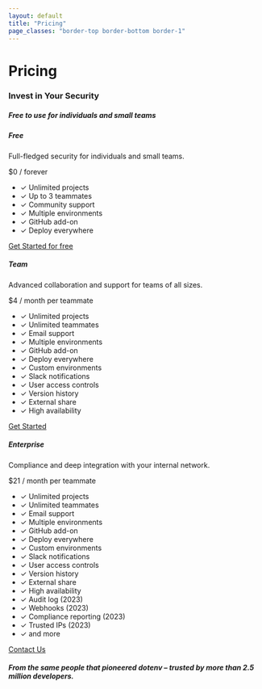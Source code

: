 ```yaml
---
layout: default
title: "Pricing"
page_classes: "border-top border-bottom border-1"
---
```


<div class="row">
  <div class="col-lg-10 offset-lg-1">
    <h1 class="text-center h5 text-secondary font-monospace mt-5 pb-0 mb-0 fw-normal">Pricing</h1>
    <h3 class="text-center h1 fw-bold">Invest in Your Security</h3>
    <h5 class="text-center">Free to use for individuals and small teams</h5>
    <div class="card-group mt-4">
      <div class="card bg-warning" style="--bs-bg-opacity: 0.1;">
        <div class="card-header py-3">
          <h5 class="card-title h4 fw-bold">Free</h5>
          <p class="card-text small">Full-fledged security for individuals and small teams.</p>
          <p class="card-text"><span class="font-monosopace fw-semibold h5">$0</span> / forever</p>
        </div>
        <div class="card-body p-0">
          <ul class="list-group list-group-flush">
            <li class="list-group-item small bg-transparent">
              <span class="text-success">✓</span> Unlimited projects
            </li>
            <li class="list-group-item small bg-transparent">
              <span class="text-success">✓</span> Up to 3 teammates
            </li>
            <li class="list-group-item small bg-transparent">
              <span class="text-success">✓</span> Community support
            </li>
            <li class="list-group-item small bg-transparent">
              <span class="text-success">✓</span> Multiple environments
            </li>
            <li class="list-group-item small bg-transparent">
              <span class="text-success">✓</span> GitHub add-on
            </li>
            <li class="list-group-item small bg-transparent">
              <span class="text-success">✓</span> Deploy everywhere
            </li>
          </ul>
        </div>
        <div class="card-footer">
          <div class="d-grid gap-2">
            <a class="btn btn-sm btn-link text-dark" href="/signup">Get Started for free</a>
          </div>
        </div>
      </div>
      <div class="card bg-warning" style="--bs-bg-opacity: 0.1;">
        <div class="card-header py-3">
          <h5 class="card-title h4 fw-bold">Team</h5>
          <p class="card-text small">Advanced collaboration and support for teams of all sizes.</p>
          <p class="card-text"><span class="font-monosopace fw-semibold h5">$4 / month</span> per teammate</p>
        </div>
        <div class="card-body p-0">
          <ul class="list-group list-group-flush">
            <li class="list-group-item small bg-transparent">
              <span class="text-success">✓</span> Unlimited projects
            </li>
            <li class="list-group-item small bg-transparent">
              <span class="text-success">✓</span> Unlimited teammates
            </li>
            <li class="list-group-item small bg-transparent">
              <span class="text-success">✓</span> Email support
            </li>
            <li class="list-group-item small bg-transparent">
              <span class="text-success">✓</span> Multiple environments
            </li>
            <li class="list-group-item small bg-transparent">
              <span class="text-success">✓</span> GitHub add-on
            </li>
            <li class="list-group-item small bg-transparent">
              <span class="text-success">✓</span> Deploy everywhere
            </li>
            <li class="list-group-item small bg-transparent">
              <span class="text-success">✓</span> Custom environments
            </li>
            <li class="list-group-item small bg-transparent">
              <span class="text-success">✓</span> Slack notifications
            </li>
            <li class="list-group-item small bg-transparent">
              <span class="text-success">✓</span> User access controls
            </li>
            <li class="list-group-item small bg-transparent">
              <span class="text-success">✓</span> Version history
            </li>
            <li class="list-group-item small bg-transparent">
              <span class="text-success">✓</span> External share
            </li>
            <li class="list-group-item small bg-transparent">
              <span class="text-success">✓</span> High availability
            </li>
          </ul>
        </div>
        <div class="card-footer">
          <div class="d-grid gap-2">
            <a class="btn btn-sm btn-dark" href="/signup">Get Started</a>
          </div>
        </div>
      </div>
      <div class="card bg-warning" style="--bs-bg-opacity: 0.1;">
        <div class="card-header py-3">
          <h5 class="card-title h4 fw-bold">Enterprise</h5>
          <p class="card-text small">Compliance and deep integration with your internal network.</p>
          <p class="card-text"><span class="font-monosopace fw-semibold h5">$21 / month</span> per teammate</p>
        </div>
        <div class="card-body p-0">
          <ul class="list-group list-group-flush">
            <li class="list-group-item small bg-transparent">
              <span class="text-success">✓</span> Unlimited projects
            </li>
            <li class="list-group-item small bg-transparent">
              <span class="text-success">✓</span> Unlimited teammates
            </li>
            <li class="list-group-item small bg-transparent">
              <span class="text-success">✓</span> Email support
            </li>
            <li class="list-group-item small bg-transparent">
              <span class="text-success">✓</span> Multiple environments
            </li>
            <li class="list-group-item small bg-transparent">
              <span class="text-success">✓</span> GitHub add-on
            </li>
            <li class="list-group-item small bg-transparent">
              <span class="text-success">✓</span> Deploy everywhere
            </li>
            <li class="list-group-item small bg-transparent">
              <span class="text-success">✓</span> Custom environments
            </li>
            <li class="list-group-item small bg-transparent">
              <span class="text-success">✓</span> Slack notifications
            </li>
            <li class="list-group-item small bg-transparent">
              <span class="text-success">✓</span> User access controls
            </li>
            <li class="list-group-item small bg-transparent">
              <span class="text-success">✓</span> Version history
            </li>
            <li class="list-group-item small bg-transparent">
              <span class="text-success">✓</span> External share
            </li>
            <li class="list-group-item small bg-transparent">
              <span class="text-success">✓</span> High availability
            </li>
            <li class="list-group-item small bg-transparent">
              <span class="text-success">✓</span> Audit log (2023)
            </li>
            <li class="list-group-item small bg-transparent">
              <span class="text-success">✓</span> Webhooks (2023)
            </li>
            <li class="list-group-item small bg-transparent">
              <span class="text-success">✓</span> Compliance reporting (2023)
            </li>
            <li class="list-group-item small bg-transparent">
              <span class="text-success">✓</span> Trusted IPs (2023)
            </li>
            <li class="list-group-item small bg-transparent">
              <span class="text-success">✓</span> and more
            </li>
          </ul>
        </div>
        <div class="card-footer">
          <div class="d-grid gap-2">
            <a class="btn btn-sm btn-outline-dark" href="mailto:support@dotenv.org">Contact Us</a>
          </div>
        </div>
      </div>
    </div>
  </div>
</div>
<div class="row">
  <div class="col col-lg-8 offset-lg-2">
    <h5 class="my-4 text-center">From the same people that pioneered dotenv – trusted by more than 2.5 million developers.</h5>
  </div>
</div>
